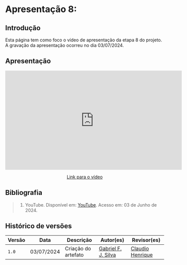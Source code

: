 # Apresentação 8:

## Introdução
Esta página tem como foco o vídeo de apresentação da etapa 8 do projeto. A gravação da apresentação ocorreu no dia 03/07/2024.

## Apresentação

<div style="text-align: center;">
    <iframe width="560" height="315" src="https://www.youtube.com/embed/twR0_Qbc2yM" title="Entrega 8 - Relato dos Resultados do Protótipo de Alta Fidelidade" frameborder="0" allow="accelerometer; autoplay; clipboard-write; encrypted-media; gyroscope; picture-in-picture; web-share" referrerpolicy="strict-origin-when-cross-origin" allowfullscreen></iframe>
</div>

<p style="text-align: center">
    <a href="https://www.youtube.com/watch?v=twR0_Qbc2yM"> Link para o vídeo </a>
</p>

## Bibliografia

> 1. YouTube. Disponível em: [YouTube](https://www.youtube.com/7tusZ2qf9T8). Acesso em: 03 de Junho de 2024.

## Histórico de versões
Versão |   Data  | Descrição | Autor(es) | Revisor(es)
------ | ---- | ------ | ---------- | ----------
`1.0` | 03/07/2024 | Criação do artefato | [Gabriel F. J. Silva](https://github.com/MMcLovin) | [Claudio Henrique](https://github.com/claudiohsc) |
